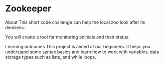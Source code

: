 # Zookeeper
 About
This short code challenge can help the local zoo look after its denizens. 

You will create a tool for monitoring animals and their status.

Learning outcomes
This project is aimed at our beginners. It helps you understand some syntax basics and learn how to work with variables, data storage types such as lists, and while loops.
